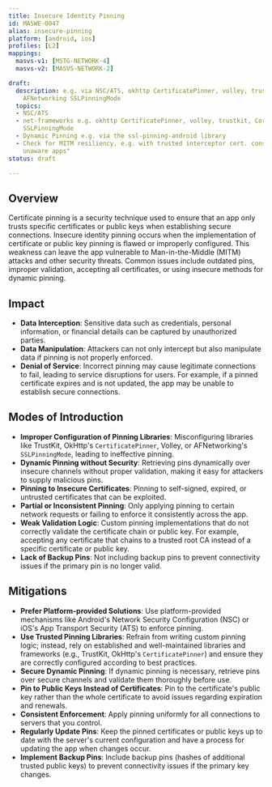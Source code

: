 ```yaml
---
title: Insecure Identity Pinning
id: MASWE-0047
alias: insecure-pinning
platform: [android, ios]
profiles: [L2]
mappings:
  masvs-v1: [MSTG-NETWORK-4]
  masvs-v2: [MASVS-NETWORK-2]

draft:
  description: e.g. via NSC/ATS, okhttp CertificatePinner, volley, trustkit, Cordova,
    AFNetworking SSLPinningMode
  topics:
  - NSC/ATS
  - net-frameworks e.g. okhttp CertificatePinner, volley, trustkit, Cordova, AFNetworking
    SSLPinningMode
  - Dynamic Pinning e.g. via the ssl-pinning-android library
  - Check for MITM resiliency, e.g. with trusted interceptor cert. consider "proxy
    unaware apps"
status: draft

---
```


## Overview

Certificate pinning is a security technique used to ensure that an app only trusts specific certificates or public keys when establishing secure connections. Insecure identity pinning occurs when the implementation of certificate or public key pinning is flawed or improperly configured. This weakness can leave the app vulnerable to Man-in-the-Middle (MITM) attacks and other security threats. Common issues include outdated pins, improper validation, accepting all certificates, or using insecure methods for dynamic pinning.

## Impact

- **Data Interception**: Sensitive data such as credentials, personal information, or financial details can be captured by unauthorized parties.
- **Data Manipulation**: Attackers can not only intercept but also manipulate data if pinning is not properly enforced.
- **Denial of Service**: Incorrect pinning may cause legitimate connections to fail, leading to service disruptions for users. For example, if a pinned certificate expires and is not updated, the app may be unable to establish secure connections.

## Modes of Introduction

- **Improper Configuration of Pinning Libraries**: Misconfiguring libraries like TrustKit, OkHttp's `CertificatePinner`, Volley, or AFNetworking's `SSLPinningMode`, leading to ineffective pinning.
- **Dynamic Pinning without Security**: Retrieving pins dynamically over insecure channels without proper validation, making it easy for attackers to supply malicious pins.
- **Pinning to Insecure Certificates**: Pinning to self-signed, expired, or untrusted certificates that can be exploited.
- **Partial or Inconsistent Pinning**: Only applying pinning to certain network requests or failing to enforce it consistently across the app.
- **Weak Validation Logic**: Custom pinning implementations that do not correctly validate the certificate chain or public key. For example, accepting any certificate that chains to a trusted root CA instead of a specific certificate or public key.
- **Lack of Backup Pins**: Not including backup pins to prevent connectivity issues if the primary pin is no longer valid.

## Mitigations

- **Prefer Platform-provided Solutions**: Use platform-provided mechanisms like Android's Network Security Configuration (NSC) or iOS's App Transport Security (ATS) to enforce pinning.
- **Use Trusted Pinning Libraries**: Refrain from writing custom pinning logic; instead, rely on established and well-maintained libraries and frameworks (e.g., TrustKit, OkHttp's `CertificatePinner`) and ensure they are correctly configured according to best practices.
- **Secure Dynamic Pinning**: If dynamic pinning is necessary, retrieve pins over secure channels and validate them thoroughly before use.
- **Pin to Public Keys Instead of Certificates**: Pin to the certificate's public key rather than the whole certificate to avoid issues regarding expiration and renewals.
- **Consistent Enforcement**: Apply pinning uniformly for all connections to servers that you control.
- **Regularly Update Pins**: Keep the pinned certificates or public keys up to date with the server's current configuration and have a process for updating the app when changes occur.
- **Implement Backup Pins**: Include backup pins (hashes of additional trusted public keys) to prevent connectivity issues if the primary key changes.
